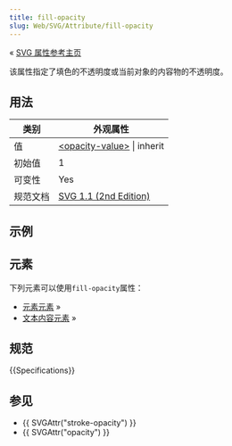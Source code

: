 ```yaml
---
title: fill-opacity
slug: Web/SVG/Attribute/fill-opacity
---
```


« [SVG 属性参考主页](/zh-CN/SVG/Attribute)

该属性指定了填色的不透明度或当前对象的内容物的不透明度。

## 用法

| 类别     | 外观属性                                                                            |
| -------- | ----------------------------------------------------------------------------------- |
| 值       | [\<opacity-value>](/zh-CN/Web/SVG/Content_type#Opacity_value) \| inherit                    |
| 初始值   | 1                                                                                   |
| 可变性   | Yes                                                                                 |
| 规范文档 | [SVG 1.1 (2nd Edition)](http://www.w3.org/TR/SVG/painting.html#FillOpacityProperty) |

## 示例

## 元素

下列元素可以使用`fill-opacity`属性：

- [元素元素](/zh-CN/SVG/Element#Shape) »
- [文本内容元素](/zh-CN/SVG/Element#TextContent) »

## 规范

{{Specifications}}

## 参见

- {{ SVGAttr("stroke-opacity") }}
- {{ SVGAttr("opacity") }}
